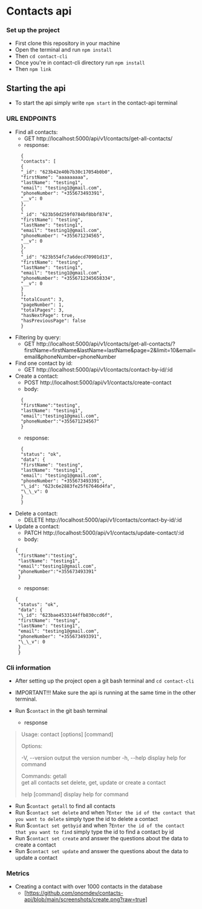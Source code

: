 # Contacts api

### Set up the project

- First clone this repository in your machine
- Open the terminal and run ```npm install```
- Then ```cd contact-cli```
- Once you're in contact-cli directory run ```npm install```
- Then ```npm link```

## Starting the api

- To start the api simply write ```npm start``` in the contact-api terminal

### URL ENDPOINTS

- Find all contacts:
  - GET http://localhost:5000/api/v1/contacts/get-all-contacts/
  - response:
  ```
    {
    "contacts": [
    {
    "_id": "623b42e40b7b30c17054b0b0",
    "firstName": "aaaaaaaaa",
    "lastName": "testing1",
    "email": "testing1@gmail.com",
    "phoneNumber": "+355673493391",
    "__v": 0
    },
    {
    "_id": "623b50d259f0784bf8bbf874",
    "firstName": "testing",
    "lastName": "testing1",
    "email": "testing1@gmail.com",
    "phoneNumber": "+355671234565",
    "__v": 0
    },
    {
    "_id": "623b554fc7a6decd70901d13",
    "firstName": "testing",
    "lastName": "testing1",
    "email": "testing1@gmail.com",
    "phoneNumber": "+3556712345658334",
    "__v": 0
    }
    ],
    "totalCount": 3,
    "pageNumber": 1,
    "totalPages": 3,
    "hasNextPage": true,
    "hasPreviousPage": false
    }
  ```
- Filtering by query:
  - GET http://localhost:5000/api/v1/contacts/get-all-contacts/?firstName=firstName&lastName=lastName&page=2&limit=10&email=email&phoneNumber=phoneNumber
- Find one contact by id:
  - GET http://localhost:5000/api/v1/contacts/contact-by-id/:id
- Create a contact:
  - POST http://localhost:5000/api/v1/contacts/create-contact
  - body:
  ```
    {
    "firstName":"testing",
    "lastName": "testing1",
    "email":"testing1@gmail.com",
    "phoneNumber":"+355671234567"
    }
  ```
  - response:
  ```
    {
    "status": "ok",
    "data": {
    "firstName": "testing",
    "lastName": "testing1",
    "email": "testing1@gmail.com",
    "phoneNumber": "+355673493391",
    "\_id": "623c6e2883fe25f67646d4fa",
    "\_\_v": 0
    }
    }
  ```
- Delete a contact:
  - DELETE http://localhost:5000/api/v1/contacts/contact-by-id/:id
- Update a contact:
  - PATCH http://localhost:5000/api/v1/contacts/update-contact/:id
  - body:
   ```
   {
    "firstName":"testing",
    "lastName": "testing1",
    "email":"testing1@gmail.com",
    "phoneNumber":"+355673493391"
    }
  ```
  - response:
   ```
   {
    "status": "ok",
    "data": {
    "\_id": "623bae4533144ffb830ccd6f",
    "firstName": "testing",
    "lastName": "testing1",
    "email": "testing1@gmail.com",
    "phoneNumber": "+355673493391",
    "\_\_v": 0
    }
    }
   ```
    
### Cli information

- After setting up the project open a git bash terminal and ```cd contact-cli```
- IMPORTANT!!! Make sure the api is running at the same time in the other terminal.
- Run $```contact``` in the git bash terminal

  - response

> Usage: contact [options] [command]
>
> Options:
>
> -V, --version output the version number
> -h, --help display help for command
>
> Commands:
> getall            
> get all contacts
> set
> delete, get, update or create a contact
>
> help [command] display help for command

- Run $```contact getall``` to find all contacts
- Run $```contact set delete``` and when ?```Enter the id of the contact that you want to delete``` simply type the id to delete a contact
- Run $```contact set getbyid``` and when ?```Enter the id of the contact that you want to find``` simply type the id to find a contact by id
- Run $```contact set create``` and answer the questions about the data to create a contact
- Run $```contact set update``` and answer the questions about the data to update a contact


### Metrics

- Creating a contact with over 1000 contacts in the database
  - [https://github.com/onomdev/contacts-api/blob/main/screenshots/create.png?raw=true]









